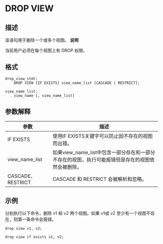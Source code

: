 DROP VIEW 
==============================



描述 
-----------

该语句用于删除一个或多个视图。
**说明**



当前用户必须在每个视图上有 DROP 权限。

格式 
-----------

    drop_view_stmt:
        DROP VIEW [IF EXISTS] view_name_list [CASCADE | RESTRICT];
    
    view_name_list:
        view_name [, view_name_list]



参数解释 
-------------



|      **参数**      |                                 **描述**                                  |
|------------------|-------------------------------------------------------------------------|
| IF EXISTS        | 使用IF EXISTS关键字可以防止因不存在的视图而出错。                                           |
| view_name_list   | 如果view_name_list中包含一部分存在和一部分不存在的视图，执行可能报错但是存在的视图依然会被删除。 |
| CASCADE、RESTRICT | CASCADE 和 RESTRICT 会被解析和忽略。                                             |



示例 
-----------

分别执行以下命令，删除 v1 和 v2 两个视图。如果 v1或 v2 至少有一个视图不存在，则第一条命令会报错。

    drop view v1, v2;
    
    drop view if exists v1, v2;









